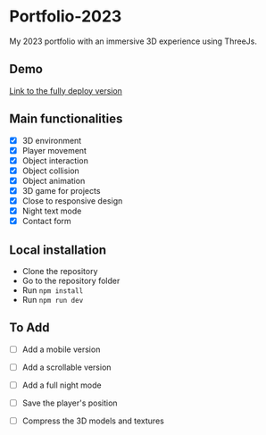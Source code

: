 # Portfolio-2023
My 2023 portfolio with an immersive 3D experience using ThreeJs.

## Demo

[Link to the fully deploy version](remi-bourdais.fr)
## Main functionalities

- [x] 3D environment
- [x] Player movement
- [x] Object interaction
- [x] Object collision
- [x] Object animation
- [x] 3D game for projects
- [x] Close to responsive design
- [x] Night text mode
- [x] Contact form

## Local installation

- Clone the repository
- Go to the repository folder
- Run `npm install`
- Run `npm run dev`
  
## To Add

- [ ] Add a mobile version
- [ ] Add a scrollable version
- [ ] Add a full night mode
- [ ] Save the player's position
- [ ] Compress the 3D models and textures

